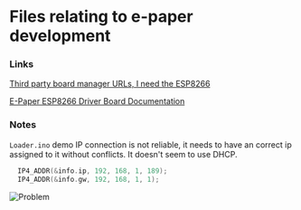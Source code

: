 # Files relating to e-paper development 

### Links

[Third party board manager URLs, I need the ESP8266](https://github.com/arduino/Arduino/wiki/Unofficial-list-of-3rd-party-boards-support-urls)

[E-Paper ESP8266 Driver Board Documentation](https://www.waveshare.com/wiki/E-Paper_ESP8266_Driver_Board)

### Notes
`Loader.ino` demo IP connection is not reliable, it needs to have an correct ip assigned to it without conflicts. It doesn't seem to use DHCP.

``` c
  IP4_ADDR(&info.ip, 192, 168, 1, 189);
  IP4_ADDR(&info.gw, 192, 168, 1, 1);
```

![Problem](https://www.waveshare.com/w/upload/e/e4/Epd2in13_esp_chose3.png)